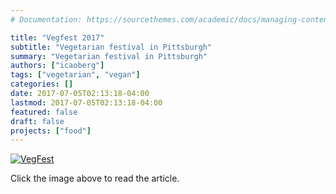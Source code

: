 ```yaml
---
# Documentation: https://sourcethemes.com/academic/docs/managing-content/

title: "Vegfest 2017"
subtitle: "Vegetarian festival in Pittsburgh"
summary: "Vegetarian festival in Pittsburgh"
authors: ["icaoberg"]
tags: ["vegetarian", "vegan"]
categories: []
date: 2017-07-05T02:13:18-04:00
lastmod: 2017-07-05T02:13:18-04:00
featured: false
draft: false
projects: ["food"]
---
```


[![VegFest](/images/2017/vegfest2017.jpg)](http://www.thenorthsidechronicle.com/vegfest-2017)

Click the image above to read the article.
